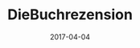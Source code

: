 ---
layout: site
title: "DieBuchrezension"
date: 2017-04-04
categories: [community]
version: 4.4.6
major: 4
minor: 4
patch: 6
slug: diebuchrezension
link: https://diebuchrezension.de/#/
permalink: /sites/:slug
---